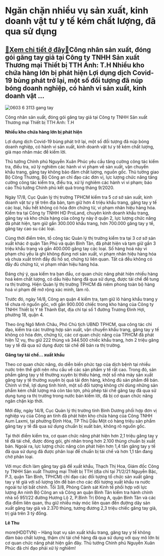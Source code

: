 Ngăn chặn nhiều vụ sản xuất, kinh doanh vật tư y tế kém chất lượng, đã qua sử dụng
==================================================================================

[:gift:Xem chi tiết ở đây:gift:](https://hddtvn.com/ngan-chan-nhieu-vu-san-xuat-kinh-doanh-vat-tu-y-te-kem-chat-luong-da-qua-su-dung/)Công nhân sản xuất, đóng gói găng tay giả tại Công ty TNHH Sản xuất Thương mại Thiết bị TTH Ảnh: T.H Nhiều kho chứa hàng lớn bị phát hiện Lợi dụng dịch Covid-19 bùng phát trở lại, một số đối tượng đã núp bóng doanh nghiệp, có hành vi sản xuất, kinh doanh vật …
--------------------------------------------------------------------------------------------------------------------------------------------------------------------------------------------------------------------------------------------------------------------





![0603 6 3113 gang tay](https://haiquanonline.com.vn/stores/news_dataimages/hoannm/082020/19/17/in_article/0603_6-3113_gang_tay.jpg?rt=20200820080358 "Công nhân sản xuất, đóng gói găng tay giả tại Công ty TNHH Sản xuất Thương mại Thiết bị TTH	Ảnh: T.H")


Công nhân sản xuất, đóng gói găng tay giả tại Công ty TNHH Sản xuất Thương mại Thiết bị TTH Ảnh: T.H



**Nhiều kho chứa hàng lớn bị phát hiện**


Lợi dụng dịch Covid-19 bùng phát trở lại, một số đối tượng đã núp bóng doanh nghiệp, có hành vi sản xuất, kinh doanh vật tư y tế kém chất lượng, giả mạo nhãn mác để kiếm lời.





Thủ tướng Chính phủ Nguyễn Xuân Phúc yêu cầu tăng cường công tác kiểm tra, điều tra, xử lý nghiêm các hành vi vi phạm về sản xuất, vận chuyển khẩu trang, găng tay không bảo đảm chất lượng, nguồn gốc. Thủ tướng giao Bộ Công Thương, Bộ Công an chỉ đạo các đơn vị, lực lượng chức năng tăng cường công tác kiểm tra, điều tra, xử lý nghiêm các hành vi vi phạm; báo cáo Thủ tướng Chính phủ kết quả trong tháng 9/2020.



Ngày 17/8, Cục Quản lý thị trường TPHCM kiểm tra 5 cơ sở sản xuất, kinh doanh vật tư y tế trên địa bàn, tạm giữ hơn 4 triệu khẩu trang, găng tay y tế các loại, hầu hết không có hóa đơn chứng từ, vi phạm nhãn hiệu hàng hóa. Kiểm tra tại Công ty TNHH HD ProLand, chuyên kinh doanh khẩu trang, găng tay và kho chứa hàng của công ty này ở quận 2, lực lượng chức năng đã phát hiện, tạm giữ gần 300.000 khẩu trang, hơn 700.000 găng tay y tế, găng tay cao su các loại.


Cùng thời điểm trên, tổ công tác Quản lý thị trường kiểm tra tại 3 cơ sở sản xuất khác ở quận Tân Phú và quận Bình Tân, đã phát hiện và tạm giữ gần 3 triệu khẩu trang và gần 400.000 găng tay các loại. Số hàng hoá này vi phạm chủ yếu là ghi không đúng nơi sản xuất, vi phạm nhãn hiệu hàng hóa và chưa xuất trình đầy đủ hồ sơ, chứng từ liên quan. Tất cả đều không có đầy đủ chứng từ, vi phạm nhãn hiệu hàng hóa.


Đáng chý ý, qua kiểm tra ban đầu, cơ quan chức năng phát hiện nhiều hàng hoá kém chất lượng, có dấu hiệu hàng đã qua sử dụng, được tái chế để tung ra thị trường. Hiện Quản lý thị trường TPHCM đã niêm phong toàn bộ hàng hoá vi phạm để mở rộng xác minh, làm rõ.


Trước đó, ngày 14/8, Công an quận 4 kiểm tra, tạm giữ lô hàng khẩu trang y tế chưa rõ nguồn gốc, với gần 900.000 chiếc trong kho hàng của Công ty TNHH Thiết bị Y tế Thành Đạt, địa chỉ tại số 1 đường Trương Đình Hợi, phường 18, quận 4.


Theo ông Ngô Minh Châu, Phó Chủ tịch UBND TPHCM, qua công tác chỉ đạo, kiểm tra các trường hợp sản xuất, vận chuyển khẩu trang, găng tay y tế không có hóa đơn, chứng từ, các cơ quan chức năng của TPHCM đã phát hiện 12 vụ, thu giữ 222 thùng và 344.500 chiếc khẩu trang, hơn 2 triệu găng tay y tế đã qua sử dụng được tái chế để bán ra thị trường.


**Găng tay tái chế… xuất khẩu**


Theo cơ quan chức năng, do diễn biến phức tạp của dịch bệnh tại nhiều nước trên thế giới nên nhu cầu về các sản phẩm y tế rất cao. Trong đó, sản phẩm găng tay y tế thường xuyên bị thiếu hàng, một số nhà máy sản xuất găng tay y tế thường xuyên bị quá tải đơn hàng, không đủ sản phẩm để bán. Chính vì thế, lợi dụng tình hình, một số đối tượng không chỉ dùng những sản phẩm kém chất lượng mà còn táo tợn, phù phép tái chế găng tay đã qua sử dụng tung ra thị trường trong nước bán kiếm lời, đã bị cơ quan chức năng ngăn chặn kịp thời.


Mới đây, ngày 14/8, Cục Quản lý thị trường tỉnh Bình Dương phối hợp đơn vị nghiệp vụ của Công an tỉnh đã phát hiện kho chứa hàng của Công TNHH Aum Laxmi, tại phường Định Hòa, TP Thủ Dầu Một có hàng triệu sản phẩm găng tay y tế đã qua sử dụng chuẩn bị xuất bán, không rõ nguồn gốc.


Tại thời điểm kiểm tra, cơ quan chức năng phát hiện hơn 2,1 triệu găng tay y tế đã tái chế, được đóng gói, ghi nhãn trong hơn 2.100 thùng chuẩn bị xuất bán. Ngoài ra, lực lượng chức năng còn phát hiện hơn 1,4 tấn găng tay y tế đã qua sử dụng đã được phân loại để chuẩn bị tái chế và hơn 1,1 tấn đang chờ phân loại.


Với mục đích làm găng tay giả để xuất khẩu, Thạch Thị Hoa, Giám đốc Công ty TNHH Sản xuất Thương mại Thiết bị TTH (địa chỉ tại 71/2/21 Nguyễn Bặc, P.3, quận Tân Bình, TPHCM) chỉ đạo các đối tượng tổ chức sản xuất găng tay y tế giả với số lượng lớn để bán cho các đối tượng xuất khẩu ra nước ngoài tư lợi bất chính. Tối 3/8, Phòng Cảnh sát Kinh tế phối hợp với lực lượng An ninh Bộ Công an và Công an quận Bình Tân kiểm tra hành chính nhà số 951/22 đường Hương Lộ 2, P.Bình Trị Đông A, quận Bình Tân và các địa điểm liên quan, thu giữ nhiều máy móc liên quan đến đường dây sản xuất găng tay giả và 2.370 thùng, tương đương 2,3 triệu chiếc găng tay giả, trị giá trên 3 tỷ đồng.




**Lê Thu**



more(HDDTVN) – Hàng loạt vụ sản xuất khẩu trang, găng tay y tế không đảm bảo chất lượng, thậm chí tái chế hàng đã qua sử dụng với quy mô lớn bị cơ quan chức năng phát hiện gần đây. Thủ tướng Chính phủ Nguyễn Xuân Phúc đã chỉ đạo phải xử lý nghiêm!

